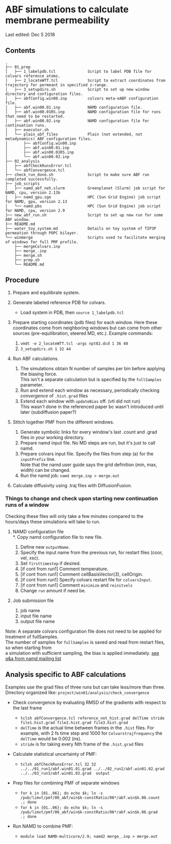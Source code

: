 
# ABF simulations to calculate membrane permeability
Last edited:     Dec 5 2018   

## Contents

```
.
├── 01_prep
│   ├── 1_labelpdb.tcl              Script to label PDB file for colvars reference atoms.
│   ├── 2_locateWTT.tcl             Script to extract coordinates from trajectory for permeant in specified z-range.
│   ├── 3_setupdirs.sh              Script to set up new window directory and configuration files.
│   ├── abfConfig.win00.inp         colvars meta-eABF configuration file.
│   ├── abf.win00.01.inp            NAMD configuration file.
│   ├── abf.win00.01RS.inp          NAMD configuration file for runs that need to be restarted.
│   ├── abf.win00.02.inp            NAMD configuration file for continuation runs.
│   ├── executor.sh
│   └── plain_abf_files             Plain (not extended, not metadynamics) ABF configuration files.
│       ├── abfConfig.win00.inp
│       ├── abf.win00.01.inp
│       ├── abf.win00.01RS.inp
│       └── abf.win00.02.inp
├── 02_analysis
│   ├── abfCheckRunsError.tcl
│   └── abfConvergence.tcl
├── check_run_done.sh               Script to make sure ABF run completed successfully.
├── job_scripts
│   ├── namd_abf_neh.slurm          Greenplanet (Slurm) job script for NAMD, cpu, version 2.13b
│   ├── namd_gpu.sge                HPC (Sun Grid Engine) job script for NAMD, gpu, version 2.13
│   └── namd.pbs                    HPC (Sun Grid Engine) job script for NAMD, cpu, version 2.9 
├── new_abf_run.sh                  Script to set up new run for some ABF window.
├── README.md
├── water_toy_system.md             Details on toy system of TIP3P permeation through POPC bilayer.
└── winmerge                        Scripts used to facilitate merging of windows for full PMF profile.
    ├── mergeColvars.inp
    ├── merge_.inp
    ├── merge.sh
    ├── prep.sh
    └── README.md

```

## Procedure

1. Prepare and equilibrate system.

2. Generate labeled reference PDB for colvars.
    * Load system in PDB, then `source 1_labelpdb.tcl` 

3. Prepare starting coordinates (pdb files) for each window.
Here these coordinates come from neighboring windows but can come from other sources (pre-equilibration, steered MD, etc.).
Example commands:
    1. `vmdt -e 2_locateWTT.tcl -args npt02.dcd 1 36 40`
    2. `3_setupdirs.sh 1 32 44`

3. Run ABF calculations.
    1. The simulations obtain N number of samples per bin before applying the biasing force.  
       This isn't a separate calculation but is specified by the `fullSamples` parameter.
    2. Run and extend each window as necessary, periodically checking *convergence* of `.hist.grad` files
    3. Extend each window with `updateBias` off. (vtl did not run)  
       This wasn't done in the referenced paper bc wasn't introduced until later (subdiffusion paper?)

4. Stitch together PMF from the different windows.
    1. Generate symbolic links for every window's last .count and .grad files in your working directory.
    2. Prepare namd input file. No MD steps are run, but it's just to call namd.
    3. Prepare colvars input file. Specify the files from step (a) for the `inputPrefix` line.  
       Note that the namd user guide says the grid definition (min, max, width) can be changed.  
    4. Run the namd job: `namd merge.inp > merge.out`

5. Calculate diffusivity using .traj files with DiffusionFusion.


### Things to change and check upon starting new continuation runs of a window
Checking these files will only take a few minutes compared to the hours/days these simulations will take to run.

1. NAMD configuration file  
    *. Copy namd configuration file to new file.
    1. Define new `outputName`.
    2. Specify the input name from the previous run, for restart files (coor, vel, xsc).
    3. Set `firsttimestep` if desired.
    4. [if cont from run1] Comment temperature.
    5. [if cont from run1] Comment cellBasisVector(3), cellOrigin.
    6. [if cont from run1] Specify colvars restart file for `colvarsInput`.
    7. [if cont from run1] Comment `minimize` and `reinitvels`
    8. Change `run` amount if need be.

2. Job submission file
    1. job name
    2. input file name
    3. output file name

Note: A separate colvars configuration file does not need to be applied for treatment of fullSamples.   
The number of samples for `fullSamples` is saved and read from restart files, so when starting from   
a simulation with sufficient sampling, the bias is applied immediately. [see q&a from namd mailing list](https://tinyurl.com/ya2qlttm)


## Analysis specific to ABF calculations

Examples use the grad files of three runs but can take less/more than three.  
Directory organized like: `project/win01/analysis/check_convergence`  

* Check convergence by evaluating RMSD of the gradients with respect to the last frame
  * `tclsh abfConvergence.tcl reference_not_hist.grad delTime stride file1.hist.grad file2.hist.grad file3.hist.grad`
  * `delTime` is the actual time between frames in the `.hist` files. For example, with 2 fs time step and 1000 for `Colvarstrajfrequency` the `delTime` would be 0.002 (ns).
  * `stride` is for taking every Nth frame of the `.hist.grad` files

* Calculate statistical uncertainty of PMF:
  * `tclsh abfCheckRunsError.tcl 32 32 ../../01_run1/abf.win01.01.grad ../../02_run2/abf.win01.02.grad ../../03_run3/abf.win01.03.grad  output`

* Prep files for combining PMF of separate windows
  * `for k in {01..06}; do echo $k; ln -s /pub/limvt/pmf/06_abf/win$k-constRatio/06*/abf.win$k.06.count .; done`
  * `for k in {01..06}; do echo $k; ln -s /pub/limvt/pmf/06_abf/win$k-constRatio/06*/abf.win$k.06.grad  .; done`

* Run NAMD to combine PMF:
  * `module load NAMD-multicore/2.9; namd2 merge_.inp > merge.out`


